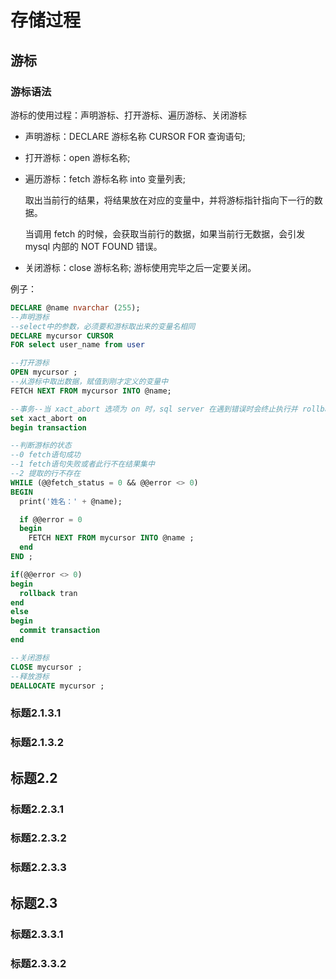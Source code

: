 # 存储过程
## 游标
### 游标语法
游标的使用过程：声明游标、打开游标、遍历游标、关闭游标

- 声明游标：DECLARE 游标名称 CURSOR FOR 查询语句;
- 打开游标：open 游标名称;
- 遍历游标：fetch 游标名称 into 变量列表;

  取出当前行的结果，将结果放在对应的变量中，并将游标指针指向下一行的数据。

  当调用 fetch 的时候，会获取当前行的数据，如果当前行无数据，会引发 mysql 内部的 NOT FOUND 错误。

- 关闭游标：close 游标名称; 游标使用完毕之后一定要关闭。

例子：
```sql
DECLARE @name nvarchar (255);
--声明游标
--select中的参数，必须要和游标取出来的变量名相同
DECLARE mycursor CURSOR
FOR select user_name from user

--打开游标
OPEN mycursor ;
--从游标中取出数据，赋值到刚才定义的变量中
FETCH NEXT FROM mycursor INTO @name;

--事务--当 xact_abort 选项为 on 时，sql server 在遇到错误时会终止执行并 rollback 整个事务。
set xact_abort on
begin transaction

--判断游标的状态
--0 fetch语句成功
--1 fetch语句失败或者此行不在结果集中
--2 提取的行不存在
WHILE (@@fetch_status = 0 && @@error <> 0)
BEGIN
  print('姓名：' + @name);

  if @@error = 0 
  begin 
    FETCH NEXT FROM mycursor INTO @name ;
  end
END ;

if(@@error <> 0)
begin
  rollback tran
end
else
begin
  commit transaction
end

--关闭游标
CLOSE mycursor ;
--释放游标
DEALLOCATE mycursor ;
```
### 标题2.1.3.1
### 标题2.1.3.2
## 标题2.2
### 标题2.2.3.1
### 标题2.2.3.2
### 标题2.2.3.3
## 标题2.3
### 标题2.3.3.1
### 标题2.3.3.2
